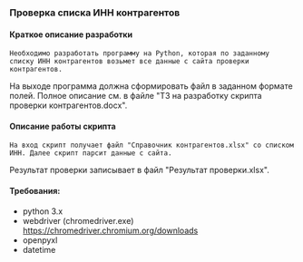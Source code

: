 ### Проверка списка ИНН контрагентов

#### Краткое описание разработки

	Необходимо разработать программу на Python, которая по заданному списку ИНН контрагентов возьмет все данные с сайта проверки контрагентов.  
На выходе программа должна сформировать файл в заданном формате полей. Полное описание см. в файле "ТЗ на разработку скрипта проверки контрагентов.docx".  

#### Описание работы скрипта
	На вход скрипт получает файл "Справочник контрагентов.xlsx" со списком ИНН. Далее скрипт парсит данные с сайта.  
Результат проверки записывает в файл "Результат проверки.xlsx".  

#### Требования:
- python 3.x
- webdriver (chromedriver.exe) https://chromedriver.chromium.org/downloads
- openpyxl
- datetime


